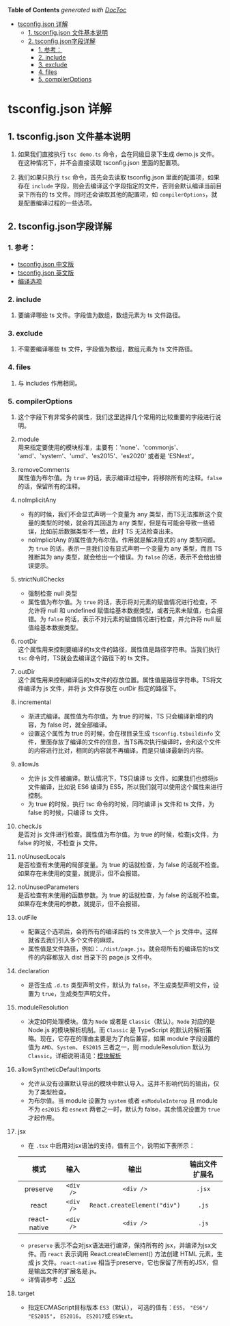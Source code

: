 <!-- START doctoc generated TOC please keep comment here to allow auto update -->
<!-- DON'T EDIT THIS SECTION, INSTEAD RE-RUN doctoc TO UPDATE -->
**Table of Contents**  *generated with [DocToc](https://github.com/thlorenz/doctoc)*

- [tsconfig.json 详解](#tsconfigjson-%E8%AF%A6%E8%A7%A3)
  - [1. tsconfig.json 文件基本说明](#1-tsconfigjson-%E6%96%87%E4%BB%B6%E5%9F%BA%E6%9C%AC%E8%AF%B4%E6%98%8E)
  - [2. tsconfig.json字段详解](#2-tsconfigjson%E5%AD%97%E6%AE%B5%E8%AF%A6%E8%A7%A3)
    - [1. 参考：](#1-%E5%8F%82%E8%80%83)
    - [2. include](#2-include)
    - [3. exclude](#3-exclude)
    - [4. files](#4-files)
    - [5. compilerOptions](#5-compileroptions)

<!-- END doctoc generated TOC please keep comment here to allow auto update -->

# tsconfig.json 详解

## 1. tsconfig.json 文件基本说明

1. 如果我们直接执行 `tsc demo.ts` 命令，会在同级目录下生成 demo.js 文件。在这种情况下，并不会直接读取 tsconfig.json 里面的配置项。

2. 我们如果只执行 `tsc` 命令，首先会去读取 tsconfig.json 里面的配置项，如果存在 `include` 字段，则会去编译这个字段指定的文件，否则会默认编译当前目录下所有的 ts 文件。同时还会读取其他的配置项，如 `compilerOptions`，就是配置编译过程的一些选项。

## 2. tsconfig.json字段详解

### 1. 参考：
   - [tsconfig.json 中文版](https://www.tslang.cn/docs/handbook/tsconfig-json.html)
   - [tsconfig.json 英文版](https://www.typescriptlang.org/docs/handbook/tsconfig-json.html)
   - [编译选项](https://www.tslang.cn/docs/handbook/compiler-options.html)
   
### 2. include  

1. 要编译哪些 ts 文件。字段值为数组，数组元素为 ts 文件路径。

### 3. exclude  

1. 不需要编译哪些 ts 文件，字段值为数组，数组元素为 ts 文件路径。
   
### 4. files 
 
1. 与 includes 作用相同。
   
### 5. compilerOptions 
 
1. 这个字段下有非常多的属性，我们这里选择几个常用的比较重要的字段进行说明。

2. module   
   用来指定要使用的模块标准，主要有：'none'、'commonjs'、 'amd'、'system'、'umd'、'es2015'、'es2020' 或者是 'ESNext'。
   
3. removeComments  
   属性值为布尔值。为 `true` 的话，表示编译过程中，将移除所有的注释。`false` 的话，保留所有的注释。 
   
4. noImplicitAny  
   - 有的时候，我们不会显式声明一个变量为 any 类型，而TS无法推断这个变量的类型的时候，就会将其回退为 any 类型，但是有可能会导致一些错误，比如前后数据类型不一致，此时 TS 无法检查出来。
   - noImplicitAny 的属性值为布尔值。作用就是解决隐式的 any 类型问题。为 `true` 的话，表示一旦我们没有显式声明一个变量为 any 类型，而且 TS 推断其为 any 类型，就会给出一个错误。为 `false` 的话，表示不会给出错误提示。

5. strictNullChecks  
   - 强制检查 null 类型  
   - 属性值为布尔值。为 `true` 的话，表示将对元素的赋值情况进行检查，不允许将 null 和 undefined 赋值给基本数据类型，或者元素未赋值，也会报错。为 `false` 的话，表示不对元素的赋值情况进行检查，并允许将 null 赋值给基本数据类型。

6. rootDir  
   这个属性用来控制要编译的ts文件的路径，属性值是路径字符串。当我们执行 `tsc` 命令时，TS就会去编译这个路径下的 ts 文件。

7. outDir  
    这个属性用来控制编译后的ts文件的存放位置。属性值是路径字符串。TS将文件编译为 js 文件，并将 js 文件存放在 outDir 指定的路径下。

8. incremental  
   - 渐进式编译。属性值为布尔值。为 true 的时候，TS 只会编译新增的内容，为 false 时，就全部编译。
   - 设置这个属性为 true 的时候，会在根目录生成 `tsconfig.tsbuildinfo` 文件，里面存放了编译的文件的信息，当TS再次执行编译时，会和这个文件的内容进行比对，相同的内容就不再编译，而是只编译最新的内容。

9. allowJs  
   - 允许 js 文件被编译。默认情况下，TS只编译 ts 文件。如果我们也想将js文件编译，比如说 ES6 编译为 ES5，所以我们就可以使用这个属性来进行控制。
   - 为 true 的时候，执行 tsc 命令的时候，同时编译 js 文件和 ts 文件，为 false 的时候，只编译 ts 文件。

10. checkJs  
    是否对 js 文件进行检查。属性值为布尔值。为 true 的时候，检查js文件，为 false 的时候，不检查 js 文件。

11. noUnusedLocals  
    是否检查有未使用的局部变量。为 true 的话就检查，为 false 的话就不检查。如果存在未使用的变量，就提示，但不会报错。

12. noUnusedParameters  
    是否检查有未使用的函数参数。为 true 的话就检查，为 false 的话就不检查。如果存在未使用的参数，就提示，但不会报错。

13. outFile  
    - 配置这个选项后，会将所有的编译后的 ts 文件放入一个 js 文件中。这样就省去我们引入多个文件的麻烦。  
    - 属性值是文件路径，例如：`./dist/page.js`，就会将所有的编译后的ts文件的内容都放入 dist 目录下的 page.js 文件中。

14. declaration
    - 是否生成 `.d.ts` 类型声明文件，默认为 `false`，不生成类型声明文件，设置为 `true`，生成类型声明文件。

15. moduleResolution
    - 决定如何处理模块。值为 `Node` 或者是 `Classic`（默认）。`Node` 对应的是 Node.js 的模块解析机制。而 `Classic` 是 TypeScript 的默认的解析策略。现在，它存在的理由主要是为了向后兼容，如果 module 字段设置的值为 `AMD`、`System`、 `ES2015` 三者之一，则 moduleResolution 默认为 `Classic`。详细说明请见：[模块解析
](https://www.tslang.cn/docs/handbook/module-resolution.html)

16. allowSyntheticDefaultImports
    - 允许从没有设置默认导出的模块中默认导入。这并不影响代码的输出，仅为了类型检查。
     - 为布尔值。当 module 设置为 `system` 或者 `esModuleInterop` 且 module 不为 `es2015` 和 `esnext` 两者之一时，默认为 false，其余情况设置为 `true` 才起作用。

17. jsx
    - 在 `.tsx` 中启用对jsx语法的支持，值有三个，说明如下表所示：
     
     模式|输入|输出|输出文件扩展名
     |:---:|:---:|:---:|:---:|
     preserve|`<div />`|`<div />`|`.jsx`
     react|`<div />`|`React.createElement("div")`|`.js`
     react-native|`<div />`|`<div />`|`.js`
     
     - `preserve` 表示不会对jsx语法进行编译，保持所有的 jsx，并编译为jsx文件。而 `react` 表示调用 React.createElement() 方法创建 HTML 元素，生成 js 文件。`react-native` 相当于preserve，它也保留了所有的JSX，但是输出文件的扩展名是.js。
     - 详情请参考：[JSX](https://www.tslang.cn/docs/handbook/jsx.html)

18. target 
    - 指定ECMAScript目标版本 `ES3`（默认）， 可选的值有：`ES5`， `"ES6"/ "ES2015"`， `ES2016`， `ES2017`或 `ESNext`。
   